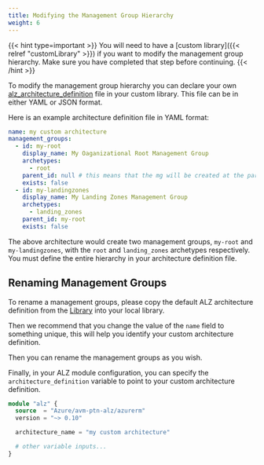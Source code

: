 ```yaml
---
title: Modifying the Management Group Hierarchy
weight: 6
---
```


{{< hint type=important >}}
You will need to have a [custom library]({{< relref "customLibrary" >}}) if you want to modify the management group hierarchy.
Make sure you have completed that step before continuing.
{{< /hint >}}

To modify the management group hierarchy you can declare your own [alz_architecture_definition](https://azure.github.io/Azure-Landing-Zones-Library/assets/architectures/) file in your custom library.
This file can be in either YAML or JSON format.

Here is an example architecture definition file in YAML format:

```yaml
name: my custom architecture
management_groups:
  - id: my-root
    display_name: My Oaganizational Root Management Group
    archetypes:
      - root
    parent_id: null # this means that the mg will be created at the parent as defined in the module configuration.
    exists: false
  - id: my-landingzones
    display_name: My Landing Zones Management Group
    archetypes:
      - landing_zones
    parent_id: my-root
    exists: false
```

The above architecture would create two management groups, `my-root` and `my-landingzones`, with the `root` and `landing_zones` archetypes respectively.
You must define the entire hierarchy in your architecture definition file.

## Renaming Management Groups

To rename a management groups, please copy the default ALZ architecture definition from the [Library](https://github.com/Azure/Azure-Landing-Zones-Library/tree/main/platform/alz/architecture_definitions) into your local library.

Then we recommend that you change the value of the `name` field to something unique, this will help you identify your custom architecture definition.

Then you can rename the management groups as you wish.

Finally, in your ALZ module configuration, you can specify the `architecture_definition` variable to point to your custom architecture definition.

```terraform
module "alz" {
  source  = "Azure/avm-ptn-alz/azurerm"
  version = "~> 0.10"

  architecture_name = "my custom architecture"

  # other variable inputs...
}
```
